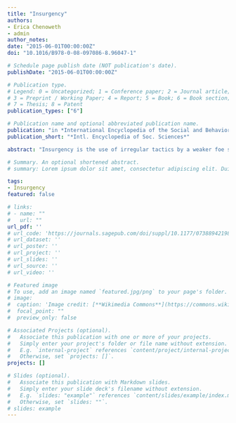 ```yaml
---
title: "Insurgency"
authors:
- Erica Chenoweth
- admin
author_notes:
date: "2015-06-01T00:00:00Z"
doi: "10.1016/B978-0-08-097086-8.96047-1"

# Schedule page publish date (NOT publication's date).
publishDate: "2015-06-01T00:00:00Z"

# Publication type.
# Legend: 0 = Uncategorized; 1 = Conference paper; 2 = Journal article;
# 3 = Preprint / Working Paper; 4 = Report; 5 = Book; 6 = Book section;
# 7 = Thesis; 8 = Patent
publication_types: ["6"]

# Publication name and optional abbreviated publication name.
publication: "in *International Encyclopedia of the Social and Behavioral Sciences*, edited by James D. Wright"
publication_short: "*Intl. Encyclopedia of Soc. Sciences*"

abstract: "Insurgency is the use of irregular tactics by a weaker foe seeking to impose military costs upon a stronger armed incumbent government or occupying power. Insurgencies have been ubiquitous in the twentieth century, with well over 200 new insurgencies emerging. Although insurgency has been a fairly popular method of conflict, it has not been particularly effective. The theory and practice of insurgency and counterinsurgency leaves many questions about why insurgency occurs, why it succeeds and fails, and how to respond to it. While key concepts and principles of insurgency and counterinsurgency brought to prominence in the mid-twentieth century remain largely visible in the contemporary world, scholarship must continue to evolve as new tactics and technologies revolutionize the nature of insurgency and political violence."

# Summary. An optional shortened abstract.
# summary: Lorem ipsum dolor sit amet, consectetur adipiscing elit. Duis posuere tellus ac convallis placerat. Proin tincidunt magna sed ex sollicitudin condimentum.

tags:
- Insurgency
featured: false

# links:
# - name: ""
#   url: ""
url_pdf: ''
# url_code: 'https://journals.sagepub.com/doi/suppl/10.1177/0738894219855918/suppl_file/replication_files.rar'
# url_dataset: ''
# url_poster: ''
# url_project: ''
# url_slides: ''
# url_source: ''
# url_video: ''

# Featured image
# To use, add an image named `featured.jpg/png` to your page's folder. 
# image:
#  caption: 'Image credit: [**Wikimedia Commons**](https://commons.wikimedia.org/wiki/File:Militsiya_and_orange_flowers,_Kiev.jpg)'
#  focal_point: ""
#  preview_only: false

# Associated Projects (optional).
#   Associate this publication with one or more of your projects.
#   Simply enter your project's folder or file name without extension.
#   E.g. `internal-project` references `content/project/internal-project/index.md`.
#   Otherwise, set `projects: []`.
projects: []

# Slides (optional).
#   Associate this publication with Markdown slides.
#   Simply enter your slide deck's filename without extension.
#   E.g. `slides: "example"` references `content/slides/example/index.md`.
#   Otherwise, set `slides: ""`.
# slides: example
---
```


